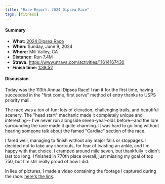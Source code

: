```yaml
---
title: "Race Report: 2024 Dipsea Race"
tags: [fitness]
---
```


#### Summary

* **What:** [2024 Dipsea Race](https://www.dipsea.org/)
* **When:** Sunday, June 9, 2024
* **Where:** Mill Valley, CA
* **Distance:** Run 7.4M
* **Strava:** <https://www.strava.com/activities/11614167430>
* **Finish time:** [1:38:52](https://www.dipsea.org/2024/2024%20Dipsea%20Race%20Results%20by%20PLACE.pdf)

#### Discussion

Today was the 113th Annual Dipsea Race! I ran it for the first time, having
succeeded in the "first come, first serve" method of entry thanks to USPS
priority mail.

The race was a ton of fun: lots of elevation, challenging trails, and beautiful
scenery. The "head start" mechanic made it completely unique and interesting--
I've never run alongside seven-year-olds before--and the lore surrounding the race
made it quite charming. It was hard to go long without hearing someone talk about
the famed "Cardiac" section of the race.

I fared well, managing to finish without any major falls or stoppages. I decided
not to take any shortcuts, for fear of twisting an ankle, and I'm happy with
that choice. I cramped around mile seven, but thankfully it didn't last too
long. I finished in 770th place overall, just missing my goal of top 750, but
I'm still really proud of how I did.

In lieu of pictures, I made a video containing the footage I captured during the
race: [here's the link](https://youtu.be/P7BHgKPrZPM?si=_KJ9at_BMqIOooKb).
